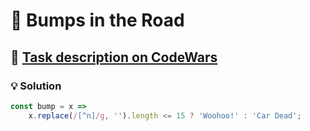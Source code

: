 # 📝 Bumps in the Road

## 🔗 [Task description on CodeWars](https://www.codewars.com/kata/57ed30dde7728215300005fa)

### 💡 Solution

```javascript
const bump = x =>
	x.replace(/[^n]/g, '').length <= 15 ? 'Woohoo!' : 'Car Dead';
```
